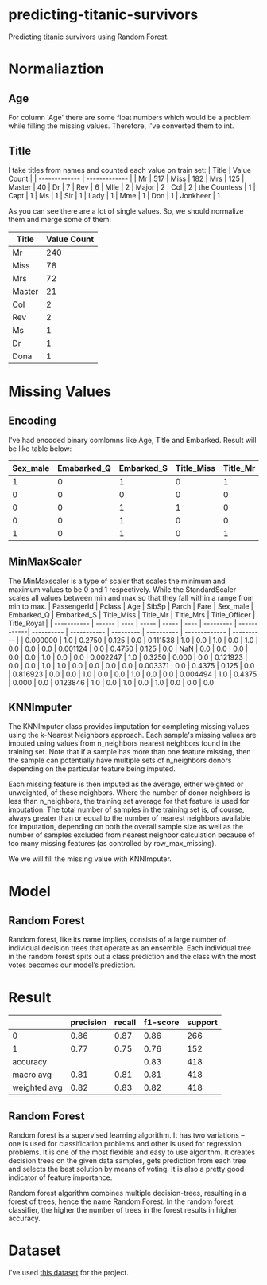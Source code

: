 # predicting-titanic-survivors
Predicting titanic survivors using Random Forest.
# Normaliaztion
## Age
For column 'Age' there are some float numbers which would be a problem while filling the missing values. Therefore, I've converted them to int.
## Title 
I take titles from names and counted each value on train set:
| Title  | Value Count |
| ------------- | ------------- |
| Mr            |   517
| Miss          |   182
| Mrs           |   125
| Master        |    40
| Dr            |     7
| Rev           |     6
| Mlle          |     2
| Major         |     2
| Col           |     2
| the Countess  |     1
| Capt          |     1
| Ms            |     1
| Sir           |     1
| Lady          |     1
| Mme           |     1
| Don           |     1
| Jonkheer      |     1

As you can see there are a lot of single values. So, we should normalize them and merge some of them:

| Title  | Value Count |
| ------------- | ------------- |
| Mr            |   240
| Miss          |   78
| Mrs           |   72
| Master        |   21
| Col           |   2
| Rev           |   2
| Ms            |   1
| Dr            |   1
| Dona          |   1

# Missing Values
## Encoding
I've had encoded binary comlomns like Age, Title and Embarked. Result will be like table below:

| Sex_male  | Emabarked_Q | Embarked_S |	Title_Miss |	Title_Mr |	Title_Mrs |	Title_Officer |	Title_Royal |
| --------- | ------------| ---------- | ----------- | --------- | ---------- | ------------- |  ---------- |
| 1 |	0 |	1 |	0 |	1 |	0 |	0 |	0
|	0	| 0 |	0 |	0 |	0 |	1 |	0 |	0
|	0 |	0 |	1 |	1 |	0 |	0 |	0 |	0
|	0	| 0 |	1 |	0 |	0 |	1 |	0 |	0
|	1	| 0 |	1 |	0 |	1 |	0 |	0 |	0

## MinMaxScaler 
The MinMaxscaler is a type of scaler that scales the minimum and maximum values to be 0 and 1 respectively. While the StandardScaler scales all values between min and max so that they fall within a range from min to max.
|	PassengerId |	Pclass |	Age |	SibSp |	Parch |	Fare |	Sex_male |	Embarked_Q |	Embarked_S |	Title_Miss |	Title_Mr |	Title_Mrs |	Title_Officer |	Title_Royal |
| ----------- | ------ | ---- | ----- | ----- | ---- | --------- | ------------| ---------- | ----------- | --------- | ---------- | ------------- |  ---------- |
|	0.000000 |	1.0 |	0.2750 |	0.125 |	0.0 |	0.111538 |	1.0 |	0.0 |	1.0 |	0.0 |	1.0 |	0.0 |	0.0 |	0.0
|	0.001124 |	0.0 |	0.4750 |	0.125 |	0.0 |	NaN |	0.0 |	0.0 |	0.0 |	0.0 |	0.0 |	1.0 |	0.0 |	0.0
|	0.002247 |	1.0 |	0.3250 |  0.000 |	0.0	| 0.121923 |	0.0 |	0.0 |	1.0 |	1.0 |	0.0 |	0.0 |	0.0 |	0.0
|	0.003371 |	0.0 |	0.4375 |	0.125 |	0.0 |	0.816923 |	0.0 |	0.0 |	1.0 |	0.0 |	0.0 |	1.0 |	0.0 |	0.0
|	0.004494 |	1.0 |	0.4375 |	0.000	| 0.0 |	0.123846 |	1.0 |	0.0 |	1.0 |	0.0 |	1.0 |	0.0 |	0.0 |	0.0

## KNNImputer
The KNNImputer class provides imputation for completing missing values using the k-Nearest Neighbors approach. Each sample's missing values are imputed using values from n_neighbors nearest neighbors found in the training set. Note that if a sample has more than one feature missing, then the sample can potentially have multiple sets of n_neighbors donors depending on the particular feature being imputed.

Each missing feature is then imputed as the average, either weighted or unweighted, of these neighbors. Where the number of donor neighbors is less than n_neighbors, the training set average for that feature is used for imputation. The total number of samples in the training set is, of course, always greater than or equal to the number of nearest neighbors available for imputation, depending on both the overall sample size as well as the number of samples excluded from nearest neighbor calculation because of too many missing features (as controlled by row_max_missing).

We we will fill the missing value with KNNImputer.

# Model
## Random Forest
Random forest, like its name implies, consists of a large number of individual decision trees that operate as an ensemble. Each individual tree in the random forest spits out a class prediction and the class with the most votes becomes our model’s prediction.
# Result
| | precision |   recall |  f1-score |  support |
| ----------- | ------ | ---- | ----- | ----- | 
|  0 |      0.86 |     0.87 |     0.86 |      266 |
| 1 |      0.77 |     0.75 |     0.76 |      152 |
| accuracy |  |   |                     0.83 |       418 |
| macro avg |      0.81 |     0.81 |     0.81 |      418 |
| weighted avg |       0.82 |     0.83 |      0.82 |      418 |

## Random Forest
Random forest is a supervised learning algorithm. It has two variations – one is used for classification problems and other is used for regression problems. It is one of the most flexible and easy to use algorithm. It creates decision trees on the given data samples, gets prediction from each tree and selects the best solution by means of voting. It is also a pretty good indicator of feature importance.

Random forest algorithm combines multiple decision-trees, resulting in a forest of trees, hence the name Random Forest. In the random forest classifier, the higher the number of trees in the forest results in higher accuracy.
# Dataset
I've used [this dataset](https://www.kaggle.com/competitions/titanic/data) for the project.
